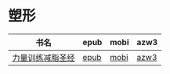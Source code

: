 # 塑形

| 书名 | epub | mobi | azw3 |
| --- | --- | --- | --- |
| [力量训练减脂圣经](http://ct.dalanmei.com/f/31084289-571735962-635cfa) | [epub](http://ct.dalanmei.com/f/31084289-571735962-635cfa) | [mobi](http://ct.dalanmei.com/f/31084289-571608824-43e5e4) | [azw3](http://ct.dalanmei.com/f/31084289-571914086-36375f) |
